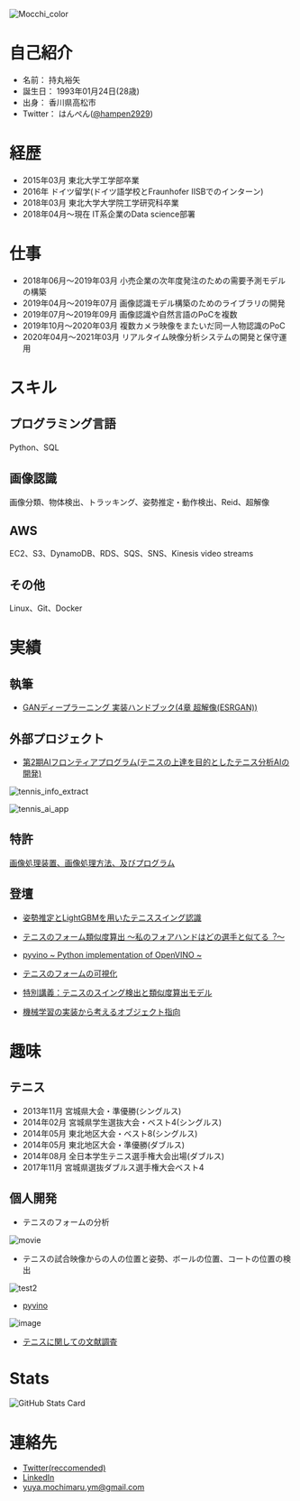 ![Mocchi_color](https://user-images.githubusercontent.com/34574033/54477569-70e0b600-484c-11e9-8a72-a48098f0b49c.png)

# 自己紹介
- 名前：     持丸裕矢
- 誕生日：   1993年01月24日(28歳)
- 出身：     香川県高松市
- Twitter： はんぺん([@hampen2929](https://twitter.com/hampen2929))

# 経歴
- 2015年03月	      東北大学工学部卒業
- 2016年 	         ドイツ留学(ドイツ語学校とFraunhofer IISBでのインターン)
- 2018年03月       東北大学大学院工学研究科卒業
- 2018年04月〜現在	IT系企業のData science部署

# 仕事
- 2018年06月～2019年03月	         小売企業の次年度発注のための需要予測モデルの構築
- 2019年04月～2019年07月          画像認識モデル構築のためのライブラリの開発
- 2019年07月～2019年09月          画像認識や自然言語のPoCを複数
- 2019年10月～2020年03月          複数カメラ映像をまたいだ同一人物認識のPoC
- 2020年04月～2021年03月          リアルタイム映像分析システムの開発と保守運用

# スキル
## プログラミング言語
Python、SQL

## 画像認識
画像分類、物体検出、トラッキング、姿勢推定・動作検出、Reid、超解像

## AWS
EC2、S3、DynamoDB、RDS、SQS、SNS、Kinesis video streams

## その他
Linux、Git、Docker

# 実績

## 執筆

- [GANディープラーニング 実装ハンドブック(4章 超解像(ESRGAN))](https://www.shuwasystem.co.jp/book/9784798062297.html)

## 外部プロジェクト

- [第2期AIフロンティアプログラム(テニスの上達を目的としたテニス分析AIの開発)](https://www.nedo.go.jp/events/IT_100062.html)

![tennis_info_extract](https://user-images.githubusercontent.com/34574033/111123337-8e1efb00-85b2-11eb-8f8a-397e19f37a71.gif)

![tennis_ai_app](https://user-images.githubusercontent.com/34574033/111123470-b60e5e80-85b2-11eb-9ba9-45aba701f369.gif)

## 特許

[画像処理装置、画像処理方法、及びプログラム](https://www.j-platpat.inpit.go.jp/c1800/PU/JP-6768913/EEB5AA3B96C7368DF792E631F6239F964CC04F8613DFE956E681A9541EFB981B/15/ja)

## 登壇

- [姿勢推定とLightGBMを用いたテニススイング認識](https://speakerdeck.com/hampen2929/tennis-swing-recognition-based-on-pose-estimation-and-lightgbm)

- [テニスのフォーム類似度算出 〜私のフォアハンドはどの選⼿と似てる︖〜](https://speakerdeck.com/hampen2929/feature-vector-calculation-of-tennis-swing-using-gaussian-process-regression-and-dissimilarity-calculation-by-dtw-distance)

- [pyvino ~ Python implementation of OpenVINO ~](https://speakerdeck.com/hampen2929/pyvino-python-implementation-of-openvino)

- [テニスのフォームの可視化](https://speakerdeck.com/hampen2929/tennis-form-visualization)

- [特別講義：テニスのスイング検出と類似度算出モデル](http://www.hosei-shinri.jp/schedule/2020/03/post-168.php)

- [機械学習の実装から考えるオブジェクト指向](https://speakerdeck.com/hampen2929/oop-for-ml)

# 趣味

## テニス
- 2013年11月	  宮城県大会・準優勝(シングルス)
- 2014年02月	    宮城県学生選抜大会・ベスト4(シングルス)
- 2014年05月	    東北地区大会・ベスト8(シングルス)
- 2014年05月	    東北地区大会・準優勝(ダブルス)
- 2014年08月	    全日本学生テニス選手権大会出場(ダブルス)
- 2017年11月  	宮城県選抜ダブルス選手権大会ベスト4

## 個人開発
- テニスのフォームの分析

![movie](https://user-images.githubusercontent.com/34574033/76155716-30e8a200-6133-11ea-8855-45c245591700.gif)

- テニスの試合映像からの人の位置と姿勢、ボールの位置、コートの位置の検出

![test2](https://user-images.githubusercontent.com/34574033/76155579-51aff800-6131-11ea-8250-94cb1495b09b.gif)

- [pyvino](https://github.com/hampen2929/pyvino)

![image](https://user-images.githubusercontent.com/34574033/63226303-36bc7b80-c213-11e9-8881-74241128e1d3.png)

- [テニスに関しての文献調査](https://github.com/hampen2929/survey_on_tennis_tech)

# Stats

![GitHub Stats Card](https://github-readme-stats.vercel.app/api?username=hampen2929)

# 連絡先
- [Twitter(reccomended)](https://twitter.com/hampen2929)
- [LinkedIn](https://www.linkedin.com/in/yuya-mochimaru-hampen2929/)
- yuya.mochimaru.ym@gmail.com
